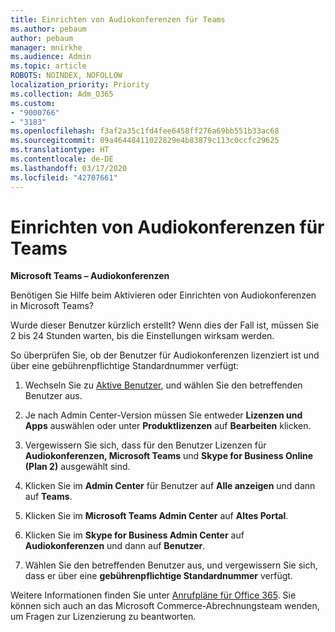 ```yaml
---
title: Einrichten von Audiokonferenzen für Teams
ms.author: pebaum
author: pebaum
manager: mnirkhe
ms.audience: Admin
ms.topic: article
ROBOTS: NOINDEX, NOFOLLOW
localization_priority: Priority
ms.collection: Adm_O365
ms.custom:
- "9000766"
- "3183"
ms.openlocfilehash: f3af2a35c1fd4fee6458ff276a69bb551b33ac68
ms.sourcegitcommit: 09a46448411022829e4b83879c113c0ccfc29625
ms.translationtype: HT
ms.contentlocale: de-DE
ms.lasthandoff: 03/17/2020
ms.locfileid: "42707661"
---
```

# <a name="setup-audio-conferencing-for-teams"></a>Einrichten von Audiokonferenzen für Teams

**Microsoft Teams – Audiokonferenzen**

Benötigen Sie Hilfe beim Aktivieren oder Einrichten von Audiokonferenzen in Microsoft Teams?

Wurde dieser Benutzer kürzlich erstellt?  Wenn dies der Fall ist, müssen Sie 2 bis 24 Stunden warten, bis die Einstellungen wirksam werden.

So überprüfen Sie, ob der Benutzer für Audiokonferenzen lizenziert ist und über eine gebührenpflichtige Standardnummer verfügt:

1. Wechseln Sie zu [Aktive Benutzer](https://admin.microsoft.com/Adminportal/Home?source=applauncher#/users), und wählen Sie den betreffenden Benutzer aus.

2. Je nach Admin Center-Version müssen Sie entweder **Lizenzen und Apps** auswählen oder unter **Produktlizenzen** auf **Bearbeiten** klicken.

3. Vergewissern Sie sich, dass für den Benutzer Lizenzen für **Audiokonferenzen, Microsoft Teams** und **Skype for Business Online (Plan 2)** ausgewählt sind.

4. Klicken Sie im **Admin Center** für Benutzer auf **Alle anzeigen** und dann auf **Teams**.

5. Klicken Sie im **Microsoft Teams Admin Center** auf **Altes Portal**.

6. Klicken Sie im **Skype for Business Admin Center** auf **Audiokonferenzen** und dann auf **Benutzer**.

7. Wählen Sie den betreffenden Benutzer aus, und vergewissern Sie sich, dass er über eine **gebührenpflichtige Standardnummer** verfügt.

Weitere Informationen finden Sie unter [Anrufpläne für Office 365](https://docs.microsoft.com/microsoftteams/calling-plans-for-office-365). Sie können sich auch an das Microsoft Commerce-Abrechnungsteam wenden, um Fragen zur Lizenzierung zu beantworten.